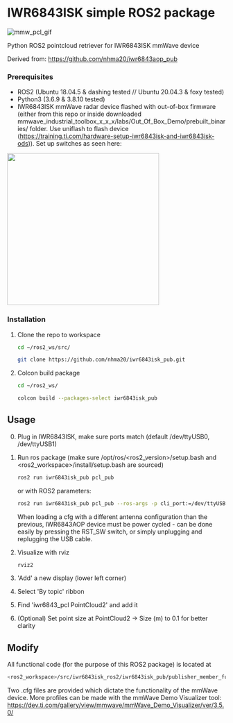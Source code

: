# IWR6843ISK simple ROS2 package

![mmw_pcl_gif](https://user-images.githubusercontent.com/76950970/194247603-18e9031a-7d34-4747-9926-9d35d6e3df4e.gif)

Python ROS2 pointcloud retriever for IWR6843ISK mmWave device

Derived from: https://github.com/nhma20/iwr6843aop_pub


### Prerequisites

- ROS2 (Ubuntu 18.04.5 & dashing tested  // Ubuntu 20.04.3 & foxy tested)
- Python3 (3.6.9 & 3.8.10 tested)
- IWR6843ISK mmWave radar device flashed with out-of-box firmware (either from this repo or inside downloaded mmwave_industrial_toolbox_x_x_x/labs/Out_Of_Box_Demo/prebuilt_binaries/ folder. Use uniflash to flash device (https://training.ti.com/hardware-setup-iwr6843isk-and-iwr6843isk-ods)). Set up switches as seen here:

<img src="https://user-images.githubusercontent.com/76950970/194248928-3aab1551-55ec-4969-842a-8e87486cdbc7.jpg" width="350">



### Installation

1. Clone the repo to workspace
   ```sh
   cd ~/ros2_ws/src/
   ```
   ```sh
   git clone https://github.com/nhma20/iwr6843isk_pub.git
   ```
2. Colcon build package
   ```sh
   cd ~/ros2_ws/
   ```
   ```sh
   colcon build --packages-select iwr6843isk_pub
   ```


<!-- USAGE EXAMPLES -->
## Usage

0. Plug in IWR6843ISK, make sure ports match (default /dev/ttyUSB0, /dev/ttyUSB1)
1. Run ros package (make sure /opt/ros/<ros2_version>/setup.bash and <ros2_workspace>/install/setup.bash are sourced)
   ```sh
   ros2 run iwr6843isk_pub pcl_pub
   ```
   or with ROS2 parameters:
   ```sh
   ros2 run iwr6843isk_pub pcl_pub --ros-args -p cli_port:=/dev/ttyUSB0 -p data_port:=/dev/ttyUSB1 -p cfg_path:=/home/nm/ros2_ws/src/iwr6843isk_ros2/cfg_files/xwr68xx_profile_30Hz.cfg
   ```
   When loading a cfg with a different antenna configuration than the previous, IWR6843AOP device must be power cycled - can be done easily by pressing the RST_SW switch, or simply unplugging and replugging the USB cable.
   
2. Visualize with rviz
   ```sh
   rviz2
   ```
3. 'Add' a new display (lower left corner)
4. Select 'By topic' ribbon
5. Find 'iwr6843_pcl PointCloud2' and add it
6. (Optional) Set point size at PointCloud2 -> Size (m) to 0.1 for better clarity

## Modify

All functional code (for the purpose of this ROS2 package) is located at
   ```sh
   <ros2_workspace>/src/iwr6843isk_ros2/iwr6843isk_pub/publisher_member_function.py
   ```
Two .cfg files are provided which dictate the functionality of the mmWave device. More profiles can be made with the mmWave Demo Visualizer tool: https://dev.ti.com/gallery/view/mmwave/mmWave_Demo_Visualizer/ver/3.5.0/
